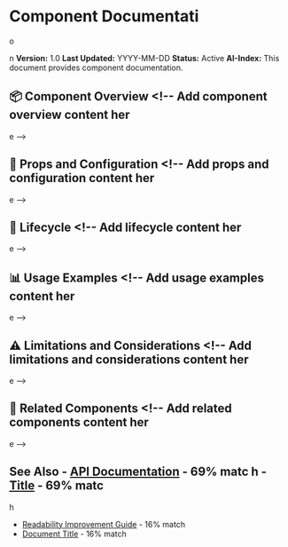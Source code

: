 # Component Documentati

o

n **Version:** 1.0 **Last Updated:** YYYY-MM-DD **Status:** Active **AI-Index:** This document provides component documentation.

## 📦 Component Overview <!-- Add component overview content her

e -->

## 🧩 Props and Configuration <!-- Add props and configuration content her

e -->

## 🔄 Lifecycle <!-- Add lifecycle content her

e -->

## 📊 Usage Examples <!-- Add usage examples content her

e -->

## ⚠️ Limitations and Considerations <!-- Add limitations and considerations content her

e -->

## 🔄 Related Components <!-- Add related components content her

e -->

## See Also - [API Documentation](API_TEMPLATE.md) - 69% matc h - [Title](README_TEMPLATE.md) - 69% matc

h

- [Readability Improvement Guide](READABILITY_IMPROVEMENT_TEMPLATE.md) - 16% match
- [Document Title](STANDARD_DOCUMENT_TEMPLATE.md) - 16% match